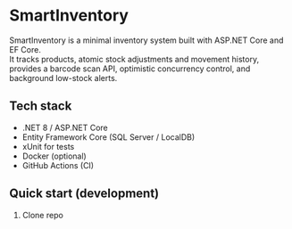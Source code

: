 # SmartInventory

SmartInventory is a minimal inventory system built with ASP.NET Core and EF Core.  
It tracks products, atomic stock adjustments and movement history, provides a barcode scan API, optimistic concurrency control, and background low-stock alerts.

## Tech stack
- .NET 8 / ASP.NET Core
- Entity Framework Core (SQL Server / LocalDB)
- xUnit for tests
- Docker (optional)
- GitHub Actions (CI)

## Quick start (development)
1. Clone repo
